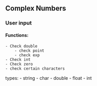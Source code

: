 ## Complex Numbers
### User input
#### Functions:
    - Check double
        - check point
        - check exp
    - Check int
    - Check zero
    - check certain characters 

types:
    - string
    - char
    - double
    - float
    - int
